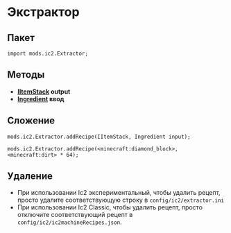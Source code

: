 # Экстрактор

## Пакет

`import mods.ic2.Extractor;`

## Методы

- **[IItemStack](/Vanilla/Items/IItemStack/) output**
- **[Ingredient](/Vanilla/Variable_Types/IIngredient/) ввод**

## Сложение

```zenscript
mods.ic2.Extractor.addRecipe(IItemStack, Ingredient input);

mods.ic2.Extractor.addRecipe(<minecraft:diamond_block>, <minecraft:dirt> * 64);
```

## Удаление

- При использовании Ic2 экспериментальный, чтобы удалить рецепт, просто удалите соответствующую строку в `config/ic2/extractor.ini`
- При использовании Ic2 Classic, чтобы удалить рецепт, просто отключите соответствующий рецепт в `config/ic2/ic2machineRecipes.json`.